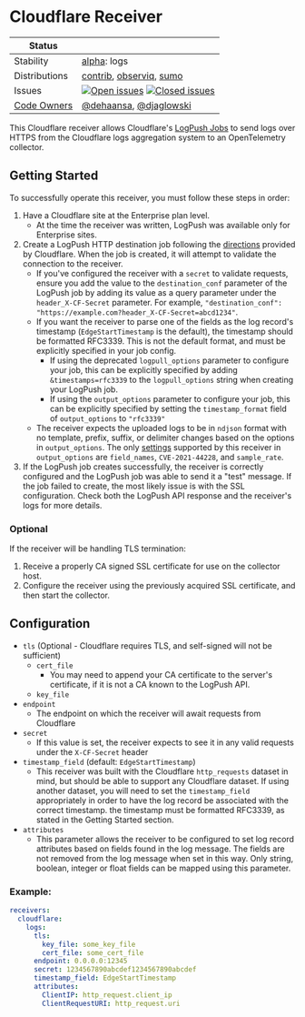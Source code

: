 # Cloudflare Receiver

<!-- status autogenerated section -->
| Status        |           |
| ------------- |-----------|
| Stability     | [alpha]: logs   |
| Distributions | [contrib], [observiq], [sumo] |
| Issues        | [![Open issues](https://img.shields.io/github/issues-search/open-telemetry/opentelemetry-collector-contrib?query=is%3Aissue%20is%3Aopen%20label%3Areceiver%2Fcloudflare%20&label=open&color=orange&logo=opentelemetry)](https://github.com/open-telemetry/opentelemetry-collector-contrib/issues?q=is%3Aopen+is%3Aissue+label%3Areceiver%2Fcloudflare) [![Closed issues](https://img.shields.io/github/issues-search/open-telemetry/opentelemetry-collector-contrib?query=is%3Aissue%20is%3Aclosed%20label%3Areceiver%2Fcloudflare%20&label=closed&color=blue&logo=opentelemetry)](https://github.com/open-telemetry/opentelemetry-collector-contrib/issues?q=is%3Aclosed+is%3Aissue+label%3Areceiver%2Fcloudflare) |
| [Code Owners](https://github.com/open-telemetry/opentelemetry-collector-contrib/blob/main/CONTRIBUTING.md#becoming-a-code-owner)    | [@dehaansa](https://www.github.com/dehaansa), [@djaglowski](https://www.github.com/djaglowski) |

[alpha]: https://github.com/open-telemetry/opentelemetry-collector#alpha
[contrib]: https://github.com/open-telemetry/opentelemetry-collector-releases/tree/main/distributions/otelcol-contrib
[observiq]: https://github.com/observIQ/observiq-otel-collector
[sumo]: https://github.com/SumoLogic/sumologic-otel-collector
<!-- end autogenerated section -->


This Cloudflare receiver allows Cloudflare's [LogPush Jobs](https://developers.cloudflare.com/logs/logpush/) to send logs over HTTPS from the Cloudflare logs aggregation system to an OpenTelemetry collector.

## Getting Started

To successfully operate this receiver, you must follow these steps in order:
1. Have a Cloudflare site at the Enterprise plan level.
    - At the time the receiver was written, LogPush was available only for Enterprise sites.
1. Create a LogPush HTTP destination job following the [directions](https://developers.cloudflare.com/logs/get-started/enable-destinations/http/) provided by Cloudflare. When the job is created, it will attempt to validate the connection to the receiver.
    - If you've configured the receiver with a `secret` to validate requests, ensure you add the value to the `destination_conf` parameter of the LogPush job by adding its value as a query parameter under the `header_X-CF-Secret` parameter. For example, `"destination_conf": "https://example.com?header_X-CF-Secret=abcd1234"`.
    - If you want the receiver to parse one of the fields as the log record's timestamp (`EdgeStartTimestamp` is the default), the timestamp should be formatted RFC3339. This is not the default format, and must be explicitly specified in your job config.
      - If using the deprecated `logpull_options` parameter to configure your job, this can be explicitly specified by adding `&timestamps=rfc3339` to the `logpull_options` string when creating your LogPush job.
      - If using the `output_options` parameter to configure your job, this can be explicitly specified by setting the `timestamp_format` field of `output_options` to `"rfc3339"`
    - The receiver expects the uploaded logs to be in `ndjson` format with no template, prefix, suffix, or delimiter changes based on the options in `output_options`. The only [settings](https://developers.cloudflare.com/logs/reference/log-output-options/#output-types) supported by this receiver in `output_options` are `field_names`, `CVE-2021-44228`, and `sample_rate`.
1. If the LogPush job creates successfully, the receiver is correctly configured and the LogPush job was able to send it a "test" message. If the job failed to create, the most likely issue is with the SSL configuration. Check both the LogPush API response and the receiver's logs for more details.

### Optional
If the receiver will be handling TLS termination:

1. Receive a properly CA signed SSL certificate for use on the collector host.
1. Configure the receiver using the previously acquired SSL certificate, and then start the collector.

## Configuration

- `tls` (Optional - Cloudflare requires TLS, and self-signed will not be sufficient)
    - `cert_file`
       - You may need to append your CA certificate to the server's certificate, if it is not a CA known to the LogPush API.
    - `key_file`
- `endpoint`
  - The endpoint on which the receiver will await requests from Cloudflare
- `secret`
  - If this value is set, the receiver expects to see it in any valid requests under the `X-CF-Secret` header
- `timestamp_field` (default: `EdgeStartTimestamp`)
  - This receiver was built with the Cloudflare `http_requests` dataset in mind, but should be able to support any Cloudflare dataset. If using another dataset, you will need to set the `timestamp_field` appropriately in order to have the log record be associated with the correct timestamp. the timestamp must be formatted RFC3339, as stated in the Getting Started section.
- `attributes`
  - This parameter allows the receiver to be configured to set log record attributes based on fields found in the log message. The fields are not removed from the log message when set in this way. Only string, boolean, integer or float fields can be mapped using this parameter.


### Example:

```yaml
receivers:
  cloudflare:
    logs:
      tls:
        key_file: some_key_file
        cert_file: some_cert_file
      endpoint: 0.0.0.0:12345
      secret: 1234567890abcdef1234567890abcdef
      timestamp_field: EdgeStartTimestamp
      attributes:
        ClientIP: http_request.client_ip
        ClientRequestURI: http_request.uri
```
